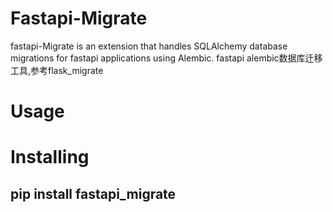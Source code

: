Fastapi-Migrate
===============
fastapi-Migrate is an extension that handles SQLAlchemy database migrations for fastapi applications using Alembic. 
fastapi alembic数据库迁移工具,参考flask_migrate

# Usage
## 

# Installing
## pip install fastapi_migrate

